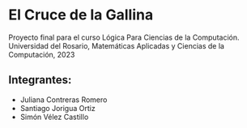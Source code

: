 # El Cruce de la Gallina
Proyecto final para el curso Lógica Para Ciencias de la Computación.
Universidad del Rosario, Matemáticas Aplicadas y Ciencias de la Computación, 2023

## Integrantes:
* Juliana Contreras Romero
* Santiago Jorigua Ortiz
* Simón Vélez Castillo

